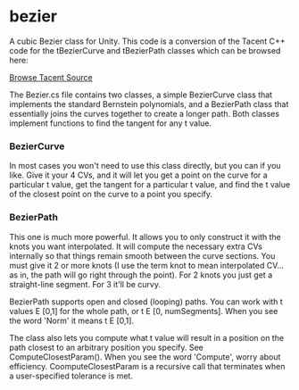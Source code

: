# bezier
A cubic Bezier class for Unity. This code is a conversion of the Tacent C++ code for the tBezierCurve and tBezierPath classes which can be browsed here:

[Browse Tacent Source](http://upperboundsinteractive.com/Tacent/Modules/index.html)

The Bezier.cs file contains two classes, a simple BezierCurve class that implements the standard Bernstein polynomials, and a BezierPath class that essentially joins the curves together to create a longer path. Both classes implement functions to find the tangent for any t value.




### BezierCurve

In most cases you won't need to use this class directly, but you can if you like. Give it your 4 CVs, and it will let you get a point on the curve for a particular t value, get the tangent for a particular t value, and find the t value of the closest point on the curve to a point you specify.


### BezierPath
This one is much more powerful. It allows you to only construct it with the knots you want interpolated. It will compute the necessary extra CVs internally so that things remain smooth between the curve sections. You must give it 2 or more knots (I use the term knot to mean interpolated CV... as in, the path will go right through the point). For 2 knots you just get a straight-line segment. For 3 it'll be curvy.

BezierPath supports open and closed (looping) paths. You can work with t values E [0,1] for the whole path, or t E [0, numSegments]. When you see the word 'Norm' it means t E [0,1].

The class also lets you compute what t value will result in a position on the path closest to an arbitrary position you specify. See ComputeClosestParam(). When you see the word 'Compute', worry about efficiency. CoomputeClosestParam is a recursive call that terminates when a user-specified tolerance is met.



